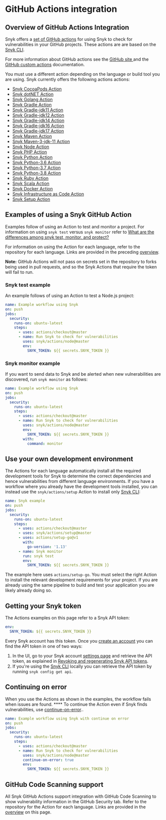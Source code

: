 # GitHub Actions integration

## Overview of GitHub Actions Integration

Snyk offers a [set of GitHub actions](https://github.com/snyk/actions) for using Snyk to check for vulnerabilities in your GitHub projects. These actions are are based on the [Snyk CLI](https://docs.snyk.io/snyk-cli/cli-reference).

For more information about GitHub actions see the [GitHub site ](https://github.com/features/actions)and the [GitHub custom actions](https://docs.github.com/en/actions/creating-actions/about-actions) documentation.

You must use a different action depending on the language or build tool you are using. Snyk currently offers the following actions actions:

* [Snyk CocoaPods Action](https://github.com/snyk/actions/tree/master/cocoapods)
* [Snyk dotNET Action](https://github.com/snyk/actions/tree/master/dotnet)
* [Snyk Golang Action](https://github.com/snyk/actions/tree/master/golang)
* [Snyk Gradle Action](https://github.com/snyk/actions/tree/master/gradle)
* [Snyk Gradle-jdk11 Action](https://github.com/snyk/actions/tree/master/gradle-jdk11)
* [Snyk Gradle-jdk12 Action](https://github.com/snyk/actions/tree/master/gradle-jdk12)
* [Snyk Gradle-jdk14 Action](https://github.com/snyk/actions/tree/master/gradle-jdk14)
* [Snyk Gradle-jdk16 Action](https://github.com/snyk/actions/tree/master/gradle-jdk16)
* [Snyk Gradle-jdk17 Action](https://github.com/snyk/actions/tree/master/gradle-jdk17)
* [Snyk Maven Action](https://github.com/snyk/actions/tree/master/maven)
* [Snyk Maven-3-jdk-11 Action](https://github.com/snyk/actions/tree/master/maven-3-jdk-11)
* [Snyk Node Action](https://github.com/snyk/actions/tree/master/node)
* [Snyk PHP Action](https://github.com/snyk/actions/tree/master/php)
* [Snyk Python Action](https://github.com/snyk/actions/tree/master/python)
* [Snyk Python-3.6 Action](https://github.com/snyk/actions/tree/master/python-3.6)
* [Snyk Python-3.7 Action](https://github.com/snyk/actions/tree/master/python-3.7)
* [Snyk Python-3.8 Action](https://github.com/snyk/actions/tree/master/python-3.8)
* [Snyk Ruby Action](https://github.com/snyk/actions/tree/master/ruby)
* [Snyk Scala Action](https://github.com/snyk/actions/tree/master/scala)
* [Snyk Docker Action](https://github.com/snyk/actions/tree/master/docker)
* [Snyk Infrastructure as Code Action](https://github.com/snyk/actions/tree/master/iac)
* [Snyk Setup Action](https://github.com/snyk/actions/tree/master/setup)

## Examples of using a Snyk GitHub Action

Examples follow of using an Action to test and monitor a project. For information on using `snyk test` versus `snyk monitor` refer to [What are the differences among snyk test, monitor, and protect?](https://support.snyk.io/hc/en-us/articles/360000920818-What-is-the-difference-between-snyk-test-protect-and-monitor-)

For information on using the Action for each language, refer to the repository for each language. Links are provided in the preceding [overview](https://docs.snyk.io/integrations/ci-cd-integrations/github-actions-integration#overview-of-github-actions-integration).

**Note:** GitHub Actions will not pass on secrets set in the repository to forks being used in pull requests, and so the Snyk Actions that require the token will fail to run.

### Snyk test example

An example follows of using an Action to test a Node.js project:

```yaml
name: Example workflow using Snyk
on: push
jobs:
  security:
    runs-on: ubuntu-latest
    steps:
      - uses: actions/checkout@master
      - name: Run Snyk to check for vulnerabilities
        uses: snyk/actions/node@master
        env:
          SNYK_TOKEN: ${{ secrets.SNYK_TOKEN }}
```

### Snyk monitor example

If you want to send data to Snyk and be alerted when new vulnerabilities are discovered, run `snyk monitor` as follows:

```yaml
name: Example workflow using Snyk
on: push
jobs:
  security:
    runs-on: ubuntu-latest
    steps:
      - uses: actions/checkout@master
      - name: Run Snyk to check for vulnerabilities
        uses: snyk/actions/node@master
        env:
          SNYK_TOKEN: ${{ secrets.SNYK_TOKEN }}
        with:
          command: monitor
```

## Use your own development environment

The Actions for each language automatically install all the required development tools for Snyk to determine the correct dependencies and hence vulnerabilities from different language environments. If you have a workflow where you already have the development tools installed, you can instead use the `snyk/actions/setup` Action to install only [Snyk CLI](https://github.com/snyk/snyk):

```yaml
name: Snyk example
on: push
jobs:
  security:
    runs-on: ubuntu-latest
    steps:
      - uses: actions/checkout@master
      - uses: snyk/actions/setup@master
      - uses: actions/setup-go@v1
        with:
          go-version: '1.13'
      - name: Snyk monitor
        run: snyk test
        env:
          SNYK_TOKEN: ${{ secrets.SNYK_TOKEN }}
```

The example here uses `actions/setup-go`. You must select the right Action to install the relevant development requirements for your project. If you are already using the same pipeline to build and test your application you are likely already doing so.

## Getting your Snyk token

The Actions examples on this page refer to a Snyk API token:

```yaml
env:
  SNYK_TOKEN: ${{ secrets.SNYK_TOKEN }}
```

Every Snyk account has this token. Once you [create an account](https://docs.snyk.io/getting-started/create-a-snyk-account) you can find the API token in one of two ways:

1. In the UI, go to your Snyk account [settings page](https://app.snyk.io/account) and retrieve the API token, as explained in  [Revoking and regenerating Snyk API tokens](https://docs.snyk.io/snyk-api-info/revoking-and-regenerating-snyk-api-tokens).
2. If you're using the [Snyk CLI](https://docs.snyk.io/snyk-cli/getting-started-with-the-cli) locally you can retrieve the API token by running `snyk config get api`.

## Continuing on error

When you use the Actions as shown in the examples, the workflow fails when issues are found. **** To continue the Action even if Snyk finds vulnerabilities, use [continue-on-error](https://docs.github.com/en/actions/reference/workflow-syntax-for-github-actions#jobsjob\_idstepscontinue-on-error)..

```yaml
name: Example workflow using Snyk with continue on error
on: push
jobs:
  security:
    runs-on: ubuntu-latest
    steps:
      - uses: actions/checkout@master
      - name: Run Snyk to check for vulnerabilities
        uses: snyk/actions/node@master
        continue-on-error: true
        env:
          SNYK_TOKEN: ${{ secrets.SNYK_TOKEN }}
```

## GitHub Code Scanning support

All Snyk GitHub Actions support integration with GitHub Code Scanning to show vulnerability information in the GitHub Security tab. Refer to the repository for the Action for each language. Links are provided in the [overview](https://docs.snyk.io/integrations/ci-cd-integrations/github-actions-integration#overview-of-github-actions-integration) on this page.
